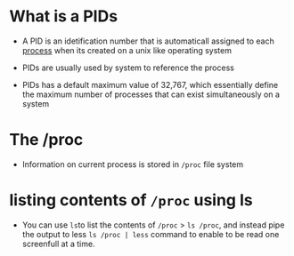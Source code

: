 
# What is a PIDs

- A PID is an idetification number that is automaticall assigned to each [process](https://github.com/kihuni/Linux_PID_Process_Signals)  when its created on a unix like operating system

- PIDs are usually used by system to reference the process

- PIDs has a default maximum value of 32,767, which essentially define the maximum number of processes that can exist simultaneously on a system

# The /proc

- Information on current process is stored in `/proc` file system

# listing contents of `/proc` using ls 

- You can use `ls`to list the contents of `/proc` > `ls /proc`, and instead pipe the output to less `ls /proc | less` command to enable to be read one screenfull at a time.


